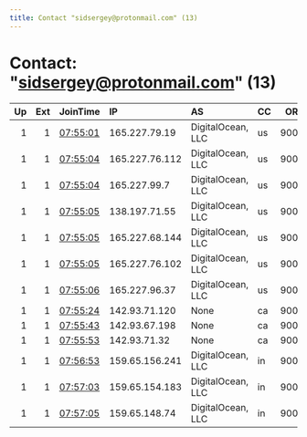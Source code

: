 ```yaml
---
title: Contact "sidsergey@protonmail.com" (13)
---
```


# Contact: "sidsergey@protonmail.com" (13)

|   Up |   Ext | JoinTime                                                                                            | IP             | AS                | CC   |   ORp |   Dirp | OS    | Version   | Nickname         |   eFamMembers |
|-----:|------:|:----------------------------------------------------------------------------------------------------|:---------------|:------------------|:-----|------:|-------:|:------|:----------|:-----------------|--------------:|
|    1 |     1 | [07:55:01](https://metrics.torproject.org/rs.html#details/2B90CA43AEAE377A6B434AAF1CE5FF19819CA64C) | 165.227.79.19  | DigitalOcean, LLC | us   |  9001 |   9030 | Linux | 0.3.4.8   | darknode7D7D9D   |             1 |
|    1 |     1 | [07:55:04](https://metrics.torproject.org/rs.html#details/8CBB4AF2248D5322AB49AEC7BBD91764F99EC529) | 165.227.76.112 | DigitalOcean, LLC | us   |  9001 |   9030 | Linux | 0.3.4.8   | darknode8D7D3D   |             1 |
|    1 |     1 | [07:55:04](https://metrics.torproject.org/rs.html#details/9AA1E8160D1CE22EFDB24B2FA8B31220FDB2F864) | 165.227.99.7   | DigitalOcean, LLC | us   |  9001 |   9030 | Linux | 0.3.4.8   | darknode8D       |             1 |
|    1 |     1 | [07:55:05](https://metrics.torproject.org/rs.html#details/3ECBBB33BBE59B5C7ACEDC987C16BCCF9C2944BA) | 138.197.71.55  | DigitalOcean, LLC | us   |  9001 |   9030 | Linux | 0.3.4.8   | darknode8D100D3D |             1 |
|    1 |     1 | [07:55:05](https://metrics.torproject.org/rs.html#details/91324E50DABE5E7089AD496B7C57EDEB277CC012) | 165.227.68.144 | DigitalOcean, LLC | us   |  9001 |   9030 | Linux | 0.3.4.8   | darknode5D5D3D   |             1 |
|    1 |     1 | [07:55:05](https://metrics.torproject.org/rs.html#details/CFDBF6646444D2C0A762302F54DC42E03E8D7356) | 165.227.76.102 | DigitalOcean, LLC | us   |  9001 |   9030 | Linux | 0.3.4.8   | darknode9D8D     |             1 |
|    1 |     1 | [07:55:06](https://metrics.torproject.org/rs.html#details/E036B6EAB6B7E84325BCE602328C8D80FF868F9A) | 165.227.96.37  | DigitalOcean, LLC | us   |  9001 |   9030 | Linux | 0.3.4.8   | darknode4D       |             1 |
|    1 |     1 | [07:55:24](https://metrics.torproject.org/rs.html#details/B78F67F1783B962E830E186EA521075A82EDE416) | 142.93.71.120  | None              | ca   |  9001 |   9030 | Linux | 0.3.4.8   | darknode9D5D9D   |             1 |
|    1 |     1 | [07:55:43](https://metrics.torproject.org/rs.html#details/C61996077DC1BBED24CAAF1FB1E9C2465C7642BC) | 142.93.67.198  | None              | ca   |  9001 |   9030 | Linux | 0.3.4.8   | darknode7D1D6D   |             1 |
|    1 |     1 | [07:55:53](https://metrics.torproject.org/rs.html#details/D46FD25DB914F8089D41C8566B5A78F39781C7ED) | 142.93.71.32   | None              | ca   |  9001 |   9030 | Linux | 0.3.4.8   | darknode100D1D6D |             1 |
|    1 |     1 | [07:56:53](https://metrics.torproject.org/rs.html#details/82C1BE2D1068880DBA9AC99CAB36C5931D6E1661) | 159.65.156.241 | DigitalOcean, LLC | in   |  9001 |   9030 | Linux | 0.3.4.8   | darknode100D5D   |             1 |
|    1 |     1 | [07:57:03](https://metrics.torproject.org/rs.html#details/48E54C09E65993C724BB006ED664B1EF58BFCA0E) | 159.65.154.183 | DigitalOcean, LLC | in   |  9001 |   9030 | Linux | 0.3.4.8   | darknode5D3D100D |             1 |
|    1 |     1 | [07:57:05](https://metrics.torproject.org/rs.html#details/4D1491D70F5AC27D9B6725F157CCF91C0B0F3430) | 159.65.148.74  | DigitalOcean, LLC | in   |  9001 |   9030 | Linux | 0.3.4.8   | darknode100D5D8D |             1 |
